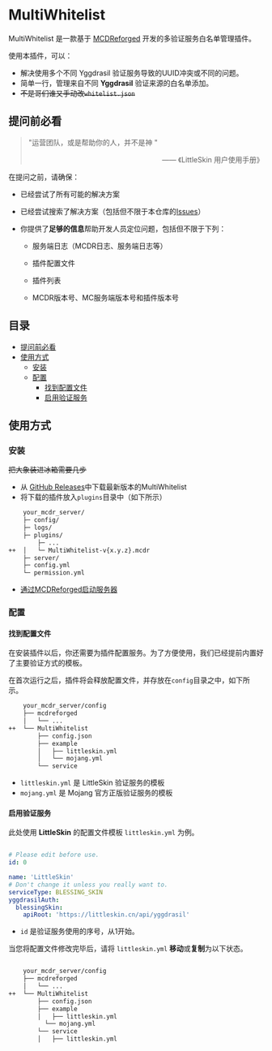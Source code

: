 # MultiWhitelist

MultiWhitelist 是一款基于 [MCDReforged](https://mcdreforged.com/) 开发的多验证服务白名单管理插件。

使用本插件，可以：

- 解决使用多个不同 Yggdrasil 验证服务导致的UUID冲突或不同的问题。
- 简单一行，管理来自不同 **Yggdrasil** 验证来源的白名单添加。
- ~~不是哥们谁又手动改`whitelist.json`~~

## 提问前必看

> "运营团队，或是帮助你的人，并不是神 "
> <div style="text-align: right">—— 《LittleSkin 用户使用手册》</div>

在提问之前，请确保：

- 已经尝试了所有可能的解决方案

- 已经尝试搜索了解决方案（包括但不限于本仓库的[Issues](https://github.com/MliroLirrorsIngenuity/MultiWhitelist/issues)）

- 你提供了**足够的信息**帮助开发人员定位问题，包括但不限于下列：

  - 服务端日志（MCDR日志、服务端日志等）

  - 插件配置文件

  - 插件列表

  - MCDR版本号、MC服务端版本号和插件版本号

## 目录

- [提问前必看](#提问前必看)
- [使用方式](#使用方式)
  - [安装](#安装)
  - [配置](#配置)
    - [找到配置文件](#找到配置文件)
    - [启用验证服务](#启用验证服务)

## 使用方式

### 安装

~~把大象装进冰箱需要几步~~

- 从 [GitHub Releases](https://github.com/MliroLirrorsIngenuity/MultiWhitelist/releases)中下载最新版本的MultiWhitelist
- 将下载的插件放入`plugins`目录中（如下所示）

```bash
    your_mcdr_server/
    ├─ config/
    ├─ logs/
    ├─ plugins/
        ├─ ...
++  │   └─ MultiWhitelist-v{x.y.z}.mcdr
    ├─ server/
    ├─ config.yml
    └─ permission.yml
```

- [通过MCDReforged启动服务器](https://docs.mcdreforged.com/zh-cn/latest/quick_start/first_run.html#run)

### 配置

#### 找到配置文件

在安装插件以后，你还需要为插件配置服务。为了方便使用，我们已经提前内置好了主要验证方式的模板。

在首次运行之后，插件将会释放配置文件，并存放在`config`目录之中，如下所示。

```bash
    your_mcdr_server/config
    ├── mcdreforged
    │   └── ...
++  └── MultiWhitelist
        ├── config.json
        ├── example
        │   ├── littleskin.yml
        │   └── mojang.yml
        └── service
```

- `littleskin.yml` 是 LittleSkin 验证服务的模板
- `mojang.yml` 是 Mojang 官方正版验证服务的模板

#### 启用验证服务

此处使用 **LittleSkin** 的配置文件模板 `littleskin.yml` 为例。

``` yaml littleskin.yml

# Please edit before use.
id: 0

name: 'LittleSkin'
# Don't change it unless you really want to.
serviceType: BLESSING_SKIN
yggdrasilAuth:
  blessingSkin:
    apiRoot: 'https://littleskin.cn/api/yggdrasil'

```

- `id` 是验证服务使用的序号，从1开始。

当您将配置文件修改完毕后，请将 `littleskin.yml` **移动**或**复制**为以下状态。

``` bash

    your_mcdr_server/config
    ├── mcdreforged
    │   └── ...
++  └── MultiWhitelist
        ├── config.json
        ├── example
        │   ├── littleskin.yml
          └── mojang.yml
        └── service
        │   ├── littleskin.yml

```
